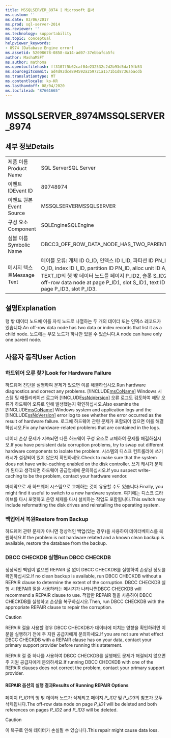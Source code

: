 ```yaml
---
title: MSSQLSERVER_8974 | Microsoft 문서
ms.custom: ''
ms.date: 03/06/2017
ms.prod: sql-server-2014
ms.reviewer: ''
ms.technology: supportability
ms.topic: conceptual
helpviewer_keywords:
- 8974 (Database Engine error)
ms.assetid: 52098678-0858-4a14-ad07-37ebbafca5fc
author: MashaMSFT
ms.author: mathoma
ms.openlocfilehash: ff3107f5b62caf04e232532c2d2b93d5da19fb53
ms.sourcegitcommit: ad4d92dce894592a259721a1571b1d8736abacdb
ms.translationtype: MT
ms.contentlocale: ko-KR
ms.lasthandoff: 08/04/2020
ms.locfileid: "87661665"
---
```

# <a name="mssqlserver_8974"></a><span data-ttu-id="2f54a-102">MSSQLSERVER_8974</span><span class="sxs-lookup"><span data-stu-id="2f54a-102">MSSQLSERVER_8974</span></span>
    
## <a name="details"></a><span data-ttu-id="2f54a-103">세부 정보</span><span class="sxs-lookup"><span data-stu-id="2f54a-103">Details</span></span>  
  
|||  
|-|-|  
|<span data-ttu-id="2f54a-104">제품 이름</span><span class="sxs-lookup"><span data-stu-id="2f54a-104">Product Name</span></span>|<span data-ttu-id="2f54a-105">SQL Server</span><span class="sxs-lookup"><span data-stu-id="2f54a-105">SQL Server</span></span>|  
|<span data-ttu-id="2f54a-106">이벤트 ID</span><span class="sxs-lookup"><span data-stu-id="2f54a-106">Event ID</span></span>|<span data-ttu-id="2f54a-107">8974</span><span class="sxs-lookup"><span data-stu-id="2f54a-107">8974</span></span>|  
|<span data-ttu-id="2f54a-108">이벤트 원본</span><span class="sxs-lookup"><span data-stu-id="2f54a-108">Event Source</span></span>|<span data-ttu-id="2f54a-109">MSSQLSERVER</span><span class="sxs-lookup"><span data-stu-id="2f54a-109">MSSQLSERVER</span></span>|  
|<span data-ttu-id="2f54a-110">구성 요소</span><span class="sxs-lookup"><span data-stu-id="2f54a-110">Component</span></span>|<span data-ttu-id="2f54a-111">SQLEngine</span><span class="sxs-lookup"><span data-stu-id="2f54a-111">SQLEngine</span></span>|  
|<span data-ttu-id="2f54a-112">심볼 이름</span><span class="sxs-lookup"><span data-stu-id="2f54a-112">Symbolic Name</span></span>|<span data-ttu-id="2f54a-113">DBCC3_OFF_ROW_DATA_NODE_HAS_TWO_PARENTS</span><span class="sxs-lookup"><span data-stu-id="2f54a-113">DBCC3_OFF_ROW_DATA_NODE_HAS_TWO_PARENTS</span></span>|  
|<span data-ttu-id="2f54a-114">메시지 텍스트</span><span class="sxs-lookup"><span data-stu-id="2f54a-114">Message Text</span></span>|<span data-ttu-id="2f54a-115">테이블 오류: 개체 ID O_ID, 인덱스 ID I_ID, 파티션 ID PN_ID, 할당 단위 ID A_ID(TYPE 유형).</span><span class="sxs-lookup"><span data-stu-id="2f54a-115">Table error: Object ID O_ID, index ID I_ID, partition ID PN_ID, alloc unit ID A_ID (type TYPE).</span></span> <span data-ttu-id="2f54a-116">페이지 P_ID1, 슬롯 S_ID1, 텍스트 ID TEXT_ID의 행 밖 데이터 노드를 페이지 P_ID2, 슬롯 S_ID2 및 페이지 P_ID3, 슬롯 P_ID3에서 가리키고 있습니다.</span><span class="sxs-lookup"><span data-stu-id="2f54a-116">The off-row data node at page P_ID1, slot S_ID1, text ID TEXT_ID is pointed to by page P_ID2, slot S_ID2 and by page P_ID3, slot P_ID3.</span></span>|  
  
## <a name="explanation"></a><span data-ttu-id="2f54a-117">설명</span><span class="sxs-lookup"><span data-stu-id="2f54a-117">Explanation</span></span>  
 <span data-ttu-id="2f54a-118">행 밖 데이터 노드에 이를 자식 노드로 나열하는 두 개의 데이터 또는 인덱스 레코드가 있습니다.</span><span class="sxs-lookup"><span data-stu-id="2f54a-118">An off-row data node has two data or index records that list it as a child node.</span></span> <span data-ttu-id="2f54a-119">노드에는 부모 노드가 하나만 있을 수 있습니다.</span><span class="sxs-lookup"><span data-stu-id="2f54a-119">A node can have only one parent node.</span></span>  
  
## <a name="user-action"></a><span data-ttu-id="2f54a-120">사용자 동작</span><span class="sxs-lookup"><span data-stu-id="2f54a-120">User Action</span></span>  
  
### <a name="look-for-hardware-failure"></a><span data-ttu-id="2f54a-121">하드웨어 오류 찾기</span><span class="sxs-lookup"><span data-stu-id="2f54a-121">Look for Hardware Failure</span></span>  
 <span data-ttu-id="2f54a-122">하드웨어 진단을 실행하여 문제가 있으면 이를 해결하십시오.</span><span class="sxs-lookup"><span data-stu-id="2f54a-122">Run hardware diagnostics and correct any problems.</span></span> <span data-ttu-id="2f54a-123">[!INCLUDE[msCoName](../../includes/msconame-md.md)] Windows 시스템 및 애플리케이션 로그와 [!INCLUDE[ssNoVersion](../../includes/ssnoversion-md.md)] 오류 로그도 검토하여 해당 오류가 하드웨어 오류로 인해 발생했는지 확인하십시오.</span><span class="sxs-lookup"><span data-stu-id="2f54a-123">Also examine the [!INCLUDE[msCoName](../../includes/msconame-md.md)] Windows system and application logs and the [!INCLUDE[ssNoVersion](../../includes/ssnoversion-md.md)] error log to see whether the error occurred as the result of hardware failure.</span></span> <span data-ttu-id="2f54a-124">로그에 하드웨어 관련 문제가 포함되어 있으면 이를 해결하십시오.</span><span class="sxs-lookup"><span data-stu-id="2f54a-124">Fix any hardware-related problems that are contained in the logs.</span></span>  
  
 <span data-ttu-id="2f54a-125">데이터 손상 문제가 지속되면 다른 하드웨어 구성 요소로 교체하여 문제를 해결하십시오.</span><span class="sxs-lookup"><span data-stu-id="2f54a-125">If you have persistent data corruption problems, try to swap out different hardware components to isolate the problem.</span></span> <span data-ttu-id="2f54a-126">시스템의 디스크 컨트롤러에 쓰기 캐시가 설정되어 있지 않은지 확인하세요.</span><span class="sxs-lookup"><span data-stu-id="2f54a-126">Check to make sure that the system does not have write-caching enabled on the disk controller.</span></span> <span data-ttu-id="2f54a-127">쓰기 캐시가 문제가 된다고 생각되면 하드웨어 공급업체에 문의하십시오.</span><span class="sxs-lookup"><span data-stu-id="2f54a-127">If you suspect write-caching to be the problem, contact your hardware vendor.</span></span>  
  
 <span data-ttu-id="2f54a-128">마지막으로 새 하드웨어 시스템으로 교체하는 것이 유용할 수도 있습니다.</span><span class="sxs-lookup"><span data-stu-id="2f54a-128">Finally, you might find it useful to switch to a new hardware system.</span></span> <span data-ttu-id="2f54a-129">여기에는 디스크 드라이브를 다시 포맷하고 운영 체제를 다시 설치하는 작업도 포함됩니다.</span><span class="sxs-lookup"><span data-stu-id="2f54a-129">This switch may include reformatting the disk drives and reinstalling the operating system.</span></span>  
  
### <a name="restore-from-backup"></a><span data-ttu-id="2f54a-130">백업에서 복원</span><span class="sxs-lookup"><span data-stu-id="2f54a-130">Restore from Backup</span></span>  
 <span data-ttu-id="2f54a-131">하드웨어 관련 문제가 아니면 정상적인 백업(있는 경우)을 사용하여 데이터베이스를 복원하세요.</span><span class="sxs-lookup"><span data-stu-id="2f54a-131">If the problem is not hardware related and a known clean backup is available, restore the database from the backup.</span></span>  
  
### <a name="run-dbcc-checkdb"></a><span data-ttu-id="2f54a-132">DBCC CHECKDB 실행</span><span class="sxs-lookup"><span data-stu-id="2f54a-132">Run DBCC CHECKDB</span></span>  
 <span data-ttu-id="2f54a-133">정상적인 백업이 없으면 REPAIR 절 없이 DBCC CHECKDB를 실행하여 손상된 정도를 확인하십시오.</span><span class="sxs-lookup"><span data-stu-id="2f54a-133">If no clean backup is available, run DBCC CHECKDB without a REPAIR clause to determine the extent of the corruption.</span></span> <span data-ttu-id="2f54a-134">DBCC CHECKDB 실행 시 REPAIR 절을 사용하라는 메시지가 나타나면</span><span class="sxs-lookup"><span data-stu-id="2f54a-134">DBCC CHECKDB will recommend a REPAIR clause to use.</span></span> <span data-ttu-id="2f54a-135">적합한 REPAIR 절을 사용하여 DBCC CHECKDB를 실행하고 손상을 복구하십시오.</span><span class="sxs-lookup"><span data-stu-id="2f54a-135">Then, run DBCC CHECKDB with the appropriate REPAIR clause to repair the corruption.</span></span>  
  
> [!CAUTION]  
>  <span data-ttu-id="2f54a-136">REPAIR 절을 사용할 경우 DBCC CHECKDB가 데이터에 미치는 영향을 확인하려면 이 문을 실행하기 전에 주 지원 공급자에게 문의하세요.</span><span class="sxs-lookup"><span data-stu-id="2f54a-136">If you are not sure what effect DBCC CHECKDB with a REPAIR clause has on your data, contact your primary support provider before running this statement.</span></span>  
  
 <span data-ttu-id="2f54a-137">REPAIR 절 중 하나를 사용하여 DBCC CHECKDB를 실행해도 문제가 해결되지 않으면 주 지원 공급자에게 문의하세요.</span><span class="sxs-lookup"><span data-stu-id="2f54a-137">If running DBCC CHECKDB with one of the REPAIR clauses does not correct the problem, contact your primary support provider.</span></span>  
  
#### <a name="results-of-running-repair-options"></a><span data-ttu-id="2f54a-138">REPAIR 옵션의 실행 결과</span><span class="sxs-lookup"><span data-stu-id="2f54a-138">Results of Running REPAIR Options</span></span>  
 <span data-ttu-id="2f54a-139">페이지 *P_ID1*의 행 밖 데이터 노드가 삭제되고 페이지 *P_ID2* 및 *P_ID3*의 참조가 모두 삭제됩니다.</span><span class="sxs-lookup"><span data-stu-id="2f54a-139">The off-row data node on page *P_ID1* will be deleted and both references on pages *P_ID2* and *P_ID3* will be deleted.</span></span>  
  
> [!CAUTION]  
>  <span data-ttu-id="2f54a-140">이 복구로 인해 데이터가 손실될 수 있습니다.</span><span class="sxs-lookup"><span data-stu-id="2f54a-140">This repair might cause data loss.</span></span>  
  
  
